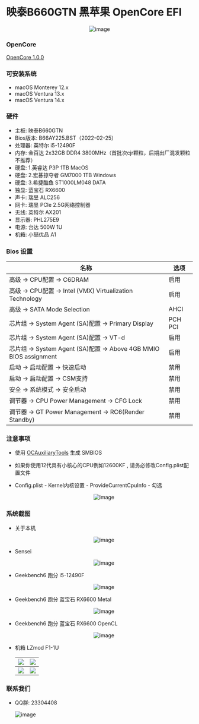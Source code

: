 # 映泰B660GTN  黑苹果 OpenCore EFI

<div align="center">

![image](ScreenShot/Motherboard/Motherboard.CH.png)

</div>

### OpenCore

[OpenCore 1.0.0](https://github.com/acidanthera/OpenCorePkg)

### 可安装系统

- macOS Monterey 12.x
- macOS Ventura 13.x
- macOS Ventura 14.x

### 硬件

- 主板: 映泰B660GTN
- Bios版本: B66AY225.BST（2022-02-25）
- 处理器: 英特尔 i5-12490F
- 内存: 金百达 2x32GB DDR4 3800MHz（首批次cjr颗粒，后期出厂混发颗粒不推荐）
- 硬盘: 1.英睿达 P3P 1TB MacOS
- 硬盘: 2.宏碁掠夺者 GM7000 1TB Windows
- 硬盘: 3.希捷酷鱼 ST1000LM048 DATA
- 独显: 蓝宝石 RX6600
- 声卡: 瑞昱 ALC256
- 网卡: 瑞昱 PCle 2.5G网络控制器
- 无线: 英特尔 AX201
- 显示器: PHL275E9
- 电源: 台达 500W 1U
- 机箱: 小喆优品 A1

### Bios 设置

| 名称                                                          | 选项      |
|-------------------------------------------------------------|---------|
| 高级 → CPU配置 → C6DRAM                                         | 启用      |
| 高级 → CPU配置 →  Intel (VMX) Virtualization Technology         | 启用      |
| 高级 → SATA Mode Selection                                    | AHCI    |
| 芯片组 → System Agent (SA)配置 → Primary Display                 | PCH PCI |
| 芯片组 → System Agent (SA)配置 →  VT-d                           | 启用      |
| 芯片组 → System Agent (SA)配置 →  Above 4GB MMIO BIOS assignment | 启用      |
| 启动 → 启动配置 → 快速启动                                            | 禁用      |
| 启动 → 启动配置 → CSM支持                                           | 禁用      |
| 安全 → 系统模式 → 安全启动                                            | 禁用      |
| 调节器 → CPU Power Management → CFG Lock                       | 禁用      |
| 调节器 → GT Power Management → RC6(Render Standby)             | 禁用      |

### 注意事项

- 使用 [OCAuxiliaryTools](https://github.com/ic005k/OCAuxiliaryTools) 生成 SMBIOS

- 如果你使用12代具有小核心的CPU例如12600KF , 请务必修改Config.plist配置文件

- Config.plist - Kernel内核设置 - ProvideCurrentCpuInfo - 勾选

   <div align="center">

  ![image](ScreenShot/config.webp)

   </div>

### 系统截图

- 关于本机

    <div align="center">

  ![image](ScreenShot/Mac_Version.webp)

    </div>

- Sensei

    <div align="center">

  ![image](ScreenShot/Sensei.webp)

    </div>

- Geekbench6 跑分 i5-12490F

    <div align="center">

  ![image](ScreenShot/Geekbench/CPU.webp)

    </div>

- Geekbench6 跑分 蓝宝石 RX6600 Metal

    <div align="center">

  ![image](ScreenShot/Geekbench/GPU_Metal.webp)

    </div>

- Geekbench6 跑分 蓝宝石 RX6600 OpenCL

    <div align="center">

  ![image](ScreenShot/Geekbench/GPU_OpenCL.webp)

    </div>

- 机箱 LZmod F1-1U

  | ![](/ScreenShot/Case/1.webp) | ![](/ScreenShot/Case/2.webp) |
  |------------------------------|------------------------------|
  | ![](/ScreenShot/Case/4.webp) | ![](/ScreenShot/Case/3.webp) |

### 联系我们

- QQ群: 23304408

  ![image](ScreenShot/QRCode.png)

